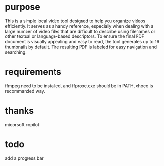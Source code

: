 # purpose

This is a simple local video tool designed to help you organize videos efficiently. It serves as a handy reference, especially when dealing with a large number of video files that are difficult to describe using filenames or other textual or language-based descriptors. To ensure the final PDF document is visually appealing and easy to read, the tool generates up to 16 thumbnails by default. The resulting PDF is labeled for easy navigation and searching.

# requirements

ffmpeg need to be installed, and ffprobe.exe should be in PATH, choco is recommanded way.

# thanks

micorsoft copilot

# todo

add a progress bar